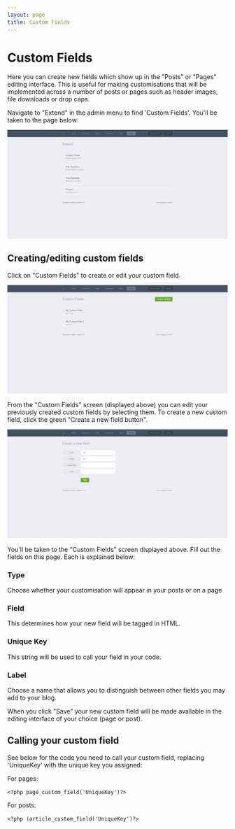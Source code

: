 ```yaml
---
layout: page
title: Custom Fields
---
```


# Custom Fields

Here you can create new fields which show up in the "Posts" or "Pages" editing interface. This is useful for making customisations that will be implemented across a number of posts or pages such as header images, file downloads or drop caps.

Navigate to "Extend" in the admin menu to find 'Custom Fields'. You'll be taken to the page below:

![Anchor’s Extend screen](/images/extend.png)

## Creating/editing custom fields
Click on "Custom Fields" to create or edit your custom field. 

![Anchor’s Custom Fields screen](/images/custom-fields.png)

From the "Custom Fields" screen (displayed above) you can edit your previously created custom fields by selecting them. To create a new custom field, click the green "Create a new field button".

![Anchor’s New Custom Fields screen](/images/new-custom-field.png)

You'll be taken to the "Custom Fields" screen displayed above. Fill out the fields on this page. Each is explained below:

### Type
Choose whether your customisation will appear in your posts or on a page

### Field
This determines how your new field will be tagged in HTML.

### Unique Key
This string will be used to call your field in your code.

### Label
Choose a name that allows you to distinguish between other fields you may add to your blog.

When you click "Save" your new custom field will be made available in the editing interface of your choice (page or post). 

## Calling your custom field
See below for the code you need to call your custom field, replacing 'UniqueKey' with the unique key you assigned:

For pages:
```
<?php page_custom_field('UniqueKey')?>
```
For posts:
```
<?php (article_custom_field('UniqueKey')?>
```
